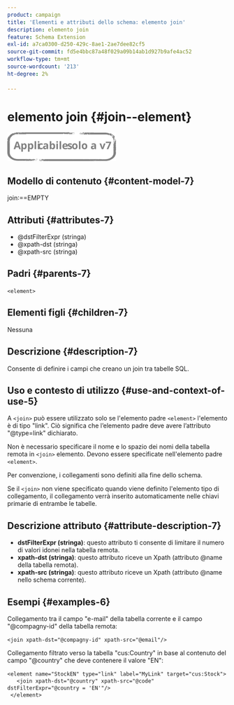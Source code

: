 ```yaml
---
product: campaign
title: 'Elementi e attributi dello schema: elemento join'
description: elemento join
feature: Schema Extension
exl-id: a7ca0300-d250-429c-8ae1-2ae7dee82cf5
source-git-commit: fd5e4bbc87a48f029a09b14ab1d927b9afe4ac52
workflow-type: tm+mt
source-wordcount: '213'
ht-degree: 2%

---
```


# elemento join {#join--element}

![](../../../assets/v7-only.svg)

## Modello di contenuto {#content-model-7}

join:==EMPTY

## Attributi {#attributes-7}

* @dstFilterExpr (stringa)
* @xpath-dst (stringa)
* @xpath-src (stringa)

## Padri {#parents-7}

`<element>`

## Elementi figli {#children-7}

Nessuna

## Descrizione {#description-7}

Consente di definire i campi che creano un join tra tabelle SQL.

## Uso e contesto di utilizzo {#use-and-context-of-use-5}

A `<join>`  può essere utilizzato solo se l&#39;elemento padre  `<element>`  l&#39;elemento è di tipo &quot;link&quot;. Ciò significa che l’elemento padre deve avere l’attributo &quot;@type=link&quot; dichiarato.

Non è necessario specificare il nome e lo spazio dei nomi della tabella remota in `<join>`  elemento. Devono essere specificate nell&#39;elemento padre  `<element>`.

Per convenzione, i collegamenti sono definiti alla fine dello schema.

Se il `<join>` non viene specificato quando viene definito l&#39;elemento tipo di collegamento, il collegamento verrà inserito automaticamente nelle chiavi primarie di entrambe le tabelle.

## Descrizione attributo {#attribute-description-7}

* **dstFilterExpr (stringa)**: questo attributo ti consente di limitare il numero di valori idonei nella tabella remota.
* **xpath-dst (stringa)**: questo attributo riceve un Xpath (attributo @name della tabella remota).
* **xpath-src (stringa)**: questo attributo riceve un Xpath (attributo @name nello schema corrente).

## Esempi {#examples-6}

Collegamento tra il campo &quot;e-mail&quot; della tabella corrente e il campo &quot;@compagny-id&quot; della tabella remota:

```
<join xpath-dst="@compagny-id" xpath-src="@email"/>
```

Collegamento filtrato verso la tabella &quot;cus:Country&quot; in base al contenuto del campo &quot;@country&quot; che deve contenere il valore &quot;EN&quot;:

```
<element name="StockEN" type="link" label="MyLink" target="cus:Stock">
   <join xpath-dst="@country" xpath-src="@code" dstFilterExpr="@country = 'EN'"/>
 </element>
```
